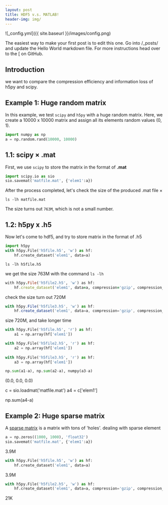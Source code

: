 ```yaml
---
layout: post
title: HDF5 v.s. MATLAB!
header-img: img/
---
```



![_config.yml]({{ site.baseurl }}/images/config.png)

The easiest way to make your first post is to edit this one. Go into /_posts/ and update the Hello World markdown file. For more instructions head over to the [ on GitHub.


## Introduction

we want to compare the compression efficiency and information loss of h5py and scipy. 

## Example 1: Huge random matrix
In this example, we test `scipy` and `h5py` with a huge random matrix. Here, we create a 10000 x 10000 matrix and assign all its elements random values (0, 1).
```python
import numpy as np
a = np.random.rand(10000, 10000)
```
## 1.1: scipy $\times$ .mat
First, we use `scipy` to store the matrix in the format of <strong>.mat</strong>
```python
import scipy.io as sio
sio.savemat('matfile.mat', {'elem1':a})
```

After the process completed, let's check the size of the produced .mat file $\times$
```ccs
ls -lh matfile.mat
```
The size turns out `763M`, which is not a small number.

## 1.2: h5py x .h5
Now let's come to hdf5, and try to store matrix in the format of .h5

```python
import h5py
with h5py.File('h5file.h5', 'w') as hf:
    hf.create_dataset('elem1', data=a)
```

~~~~
ls -lh h5file.h5
~~~~


we get the size 763M with the command `ls -lh`

```ruby
with h5py.File('h5file2.h5', 'w') as hf:
    hf.create_dataset('elem1', data=a, compression='gzip', compression_opts=9)
```
check the size turn out 720M
```javascript
with h5py.File('h5file3.h5', 'w') as hf:
    hf.create_dataset('elem1', data=a, compression='gzip', compression_opts=4)
```
size 720M, and take longer time
```python
with h5py.File('h5file.h5', 'r') as hf:
    a1 = np.array(hf['elem1'])

with h5py.File('h5file2.h5', 'r') as hf:
    a2 = np.array(hf['elem1'])
    
with h5py.File('h5file3.h5', 'r') as hf:
    a3 = np.array(hf['elem1'])

np.sum(a1-a), np.sum(a2-a), numpy(a3-a)
```
(0.0, 0.0, 0.0)

c = sio.loadmat('matfile.mat')
a4 = c['elem1']

np.sum(a4-a)


## Example 2: Huge sparse matrix

A [sparse matrix](https://en.wikipedia.org/wiki/Sparse_matrix) is a matrix with tons of 'holes'.
dealing with sparse element
```python
a = np.zeros((1000, 1000), 'float32')
sio.savemat('matfile.mat', {'elem1':a})
```
3.9M
```python
with h5py.File('h5file.h5', 'w') as hf:
    hf.create_dataset('elem1', data=a)
```
3.9M
```python
with h5py.File('h5file2.h5', 'w') as hf:
    hf.create_dataset('elem1', data=a, compression='gzip', compression_opts=9)
```
21K



